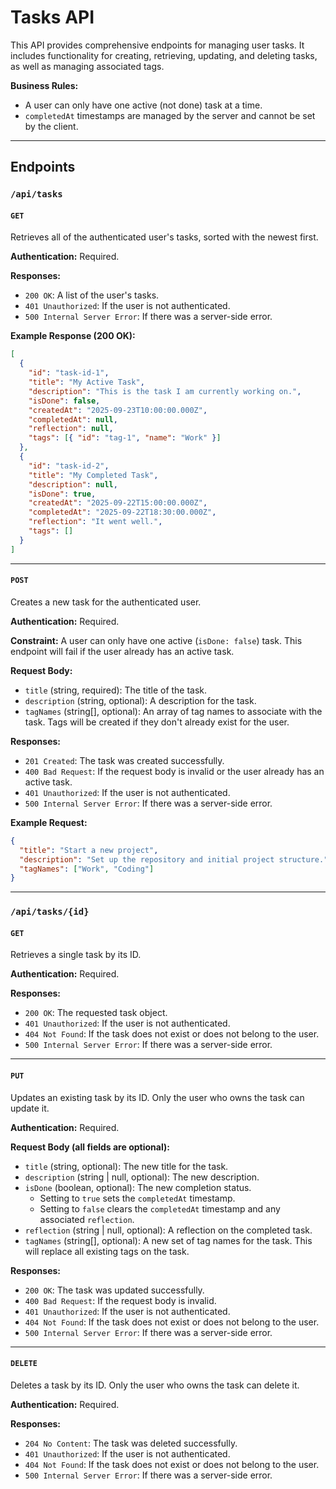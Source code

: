 # Tasks API

This API provides comprehensive endpoints for managing user tasks. It includes functionality for creating, retrieving, updating, and deleting tasks, as well as managing associated tags.

**Business Rules:**
- A user can only have one active (not done) task at a time.
- `completedAt` timestamps are managed by the server and cannot be set by the client.

---

## Endpoints

### `/api/tasks`

#### `GET`

Retrieves all of the authenticated user's tasks, sorted with the newest first.

**Authentication:** Required.

**Responses:**

-   `200 OK`: A list of the user's tasks.
-   `401 Unauthorized`: If the user is not authenticated.
-   `500 Internal Server Error`: If there was a server-side error.

**Example Response (200 OK):**
```json
[
  {
    "id": "task-id-1",
    "title": "My Active Task",
    "description": "This is the task I am currently working on.",
    "isDone": false,
    "createdAt": "2025-09-23T10:00:00.000Z",
    "completedAt": null,
    "reflection": null,
    "tags": [{ "id": "tag-1", "name": "Work" }]
  },
  {
    "id": "task-id-2",
    "title": "My Completed Task",
    "description": null,
    "isDone": true,
    "createdAt": "2025-09-22T15:00:00.000Z",
    "completedAt": "2025-09-22T18:30:00.000Z",
    "reflection": "It went well.",
    "tags": []
  }
]
```

---

#### `POST`

Creates a new task for the authenticated user.

**Authentication:** Required.

**Constraint:** A user can only have one active (`isDone: false`) task. This endpoint will fail if the user already has an active task.

**Request Body:**

-   `title` (string, required): The title of the task.
-   `description` (string, optional): A description for the task.
-   `tagNames` (string[], optional): An array of tag names to associate with the task. Tags will be created if they don't already exist for the user.

**Responses:**

-   `201 Created`: The task was created successfully.
-   `400 Bad Request`: If the request body is invalid or the user already has an active task.
-   `401 Unauthorized`: If the user is not authenticated.
-   `500 Internal Server Error`: If there was a server-side error.

**Example Request:**
```json
{
  "title": "Start a new project",
  "description": "Set up the repository and initial project structure.",
  "tagNames": ["Work", "Coding"]
}
```

---

### `/api/tasks/{id}`

#### `GET`

Retrieves a single task by its ID.

**Authentication:** Required.

**Responses:**

-   `200 OK`: The requested task object.
-   `401 Unauthorized`: If the user is not authenticated.
-   `404 Not Found`: If the task does not exist or does not belong to the user.
-   `500 Internal Server Error`: If there was a server-side error.

---

#### `PUT`

Updates an existing task by its ID. Only the user who owns the task can update it.

**Authentication:** Required.

**Request Body (all fields are optional):**

-   `title` (string, optional): The new title for the task.
-   `description` (string | null, optional): The new description.
-   `isDone` (boolean, optional): The new completion status.
    -   Setting to `true` sets the `completedAt` timestamp.
    -   Setting to `false` clears the `completedAt` timestamp and any associated `reflection`.
-   `reflection` (string | null, optional): A reflection on the completed task.
-   `tagNames` (string[], optional): A new set of tag names for the task. This will replace all existing tags on the task.

**Responses:**

-   `200 OK`: The task was updated successfully.
-   `400 Bad Request`: If the request body is invalid.
-   `401 Unauthorized`: If the user is not authenticated.
-   `404 Not Found`: If the task does not exist or does not belong to the user.
-   `500 Internal Server Error`: If there was a server-side error.

---

#### `DELETE`

Deletes a task by its ID. Only the user who owns the task can delete it.

**Authentication:** Required.

**Responses:**

-   `204 No Content`: The task was deleted successfully.
-   `401 Unauthorized`: If the user is not authenticated.
-   `404 Not Found`: If the task does not exist or does not belong to the user.
-   `500 Internal Server Error`: If there was a server-side error.